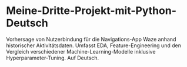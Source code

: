 # Meine-Dritte-Projekt-mit-Python-Deutsch
Vorhersage von Nutzerbindung für die Navigations-App Waze anhand historischer Aktivitätsdaten. Umfasst EDA, Feature-Engineering und den Vergleich verschiedener Machine-Learning-Modelle inklusive Hyperparameter-Tuning. Auf Deutsch.
